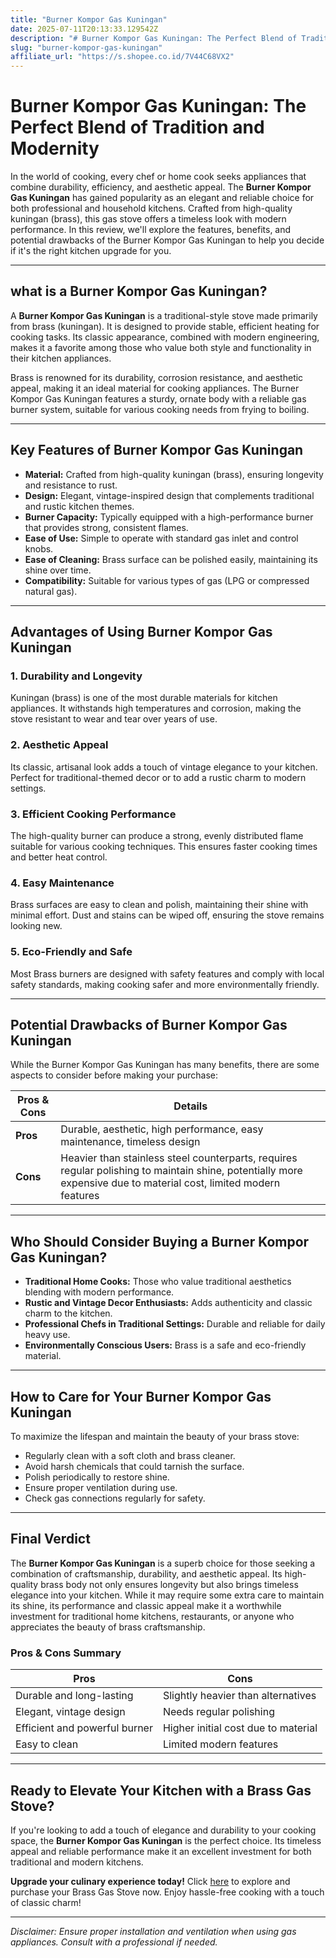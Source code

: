 ```yaml
---
title: "Burner Kompor Gas Kuningan"
date: 2025-07-11T20:13:33.129542Z
description: "# Burner Kompor Gas Kuningan: The Perfect Blend of Tradition and Modernity..."
slug: "burner-kompor-gas-kuningan"
affiliate_url: "https://s.shopee.co.id/7V44C68VX2"
---
```

# Burner Kompor Gas Kuningan: The Perfect Blend of Tradition and Modernity

In the world of cooking, every chef or home cook seeks appliances that combine durability, efficiency, and aesthetic appeal. The **Burner Kompor Gas Kuningan** has gained popularity as an elegant and reliable choice for both professional and household kitchens. Crafted from high-quality kuningan (brass), this gas stove offers a timeless look with modern performance. In this review, we'll explore the features, benefits, and potential drawbacks of the Burner Kompor Gas Kuningan to help you decide if it's the right kitchen upgrade for you.

---

## what is a Burner Kompor Gas Kuningan?

A **Burner Kompor Gas Kuningan** is a traditional-style stove made primarily from brass (kuningan). It is designed to provide stable, efficient heating for cooking tasks. Its classic appearance, combined with modern engineering, makes it a favorite among those who value both style and functionality in their kitchen appliances.

Brass is renowned for its durability, corrosion resistance, and aesthetic appeal, making it an ideal material for cooking appliances. The Burner Kompor Gas Kuningan features a sturdy, ornate body with a reliable gas burner system, suitable for various cooking needs from frying to boiling.

---

## Key Features of Burner Kompor Gas Kuningan

- **Material:** Crafted from high-quality kuningan (brass), ensuring longevity and resistance to rust.
- **Design:** Elegant, vintage-inspired design that complements traditional and rustic kitchen themes.
- **Burner Capacity:** Typically equipped with a high-performance burner that provides strong, consistent flames.
- **Ease of Use:** Simple to operate with standard gas inlet and control knobs.
- **Ease of Cleaning:** Brass surface can be polished easily, maintaining its shine over time.
- **Compatibility:** Suitable for various types of gas (LPG or compressed natural gas).

---

## Advantages of Using Burner Kompor Gas Kuningan

### 1. Durability and Longevity

Kuningan (brass) is one of the most durable materials for kitchen appliances. It withstands high temperatures and corrosion, making the stove resistant to wear and tear over years of use.

### 2. Aesthetic Appeal

Its classic, artisanal look adds a touch of vintage elegance to your kitchen. Perfect for traditional-themed decor or to add a rustic charm to modern settings.

### 3. Efficient Cooking Performance

The high-quality burner can produce a strong, evenly distributed flame suitable for various cooking techniques. This ensures faster cooking times and better heat control.

### 4. Easy Maintenance

Brass surfaces are easy to clean and polish, maintaining their shine with minimal effort. Dust and stains can be wiped off, ensuring the stove remains looking new.

### 5. Eco-Friendly and Safe

Most Brass burners are designed with safety features and comply with local safety standards, making cooking safer and more environmentally friendly.

---

## Potential Drawbacks of Burner Kompor Gas Kuningan

While the Burner Kompor Gas Kuningan has many benefits, there are some aspects to consider before making your purchase:

| **Pros & Cons** | **Details** |
|------------------|--------------|
| **Pros** | Durable, aesthetic, high performance, easy maintenance, timeless design |
| **Cons** | Heavier than stainless steel counterparts, requires regular polishing to maintain shine, potentially more expensive due to material cost, limited modern features |

---

## Who Should Consider Buying a Burner Kompor Gas Kuningan?

- **Traditional Home Cooks:** Those who value traditional aesthetics blending with modern performance.
- **Rustic and Vintage Decor Enthusiasts:** Adds authenticity and classic charm to the kitchen.
- **Professional Chefs in Traditional Settings:** Durable and reliable for daily heavy use.
- **Environmentally Conscious Users:** Brass is a safe and eco-friendly material.

---

## How to Care for Your Burner Kompor Gas Kuningan

To maximize the lifespan and maintain the beauty of your brass stove:

- Regularly clean with a soft cloth and brass cleaner.
- Avoid harsh chemicals that could tarnish the surface.
- Polish periodically to restore shine.
- Ensure proper ventilation during use.
- Check gas connections regularly for safety.

---

## Final Verdict

The **Burner Kompor Gas Kuningan** is a superb choice for those seeking a combination of craftsmanship, durability, and aesthetic appeal. Its high-quality brass body not only ensures longevity but also brings timeless elegance into your kitchen. While it may require some extra care to maintain its shine, its performance and classic appeal make it a worthwhile investment for traditional home kitchens, restaurants, or anyone who appreciates the beauty of brass craftsmanship.

### Pros & Cons Summary

| **Pros** | **Cons** |
|------------|--------------|
| Durable and long-lasting | Slightly heavier than alternatives |
| Elegant, vintage design | Needs regular polishing |
| Efficient and powerful burner | Higher initial cost due to material |
| Easy to clean | Limited modern features |

---

## Ready to Elevate Your Kitchen with a Brass Gas Stove?

If you're looking to add a touch of elegance and durability to your cooking space, the **Burner Kompor Gas Kuningan** is the perfect choice. Its timeless appeal and reliable performance make it an excellent investment for both traditional and modern kitchens.

**Upgrade your culinary experience today!** Click [here](https://s.shopee.co.id/7V44C68VX2) to explore and purchase your Brass Gas Stove now. Enjoy hassle-free cooking with a touch of classic charm!

---

*Disclaimer: Ensure proper installation and ventilation when using gas appliances. Consult with a professional if needed.*